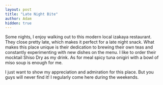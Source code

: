 ```yaml
---
layout: post
title: "Late Night Bite"
author: Adam
hidden: true
---
```


Some nights, I enjoy walking out to this modern local izakaya restaurant. They close pretty late, which makes it perfect for a late night snack. What makes this place unique is their dedication to brewing their own teas and constantly experimenting with new dishes on the menu. I like to order their mocktail Shiso Dry as my drink. As for meal spicy tuna onigiri with a bowl of miso soup is enough for me.

I just want to show my appreciation and admiration for this place. But you guys will never find it! I regularly come here during the weekends.
